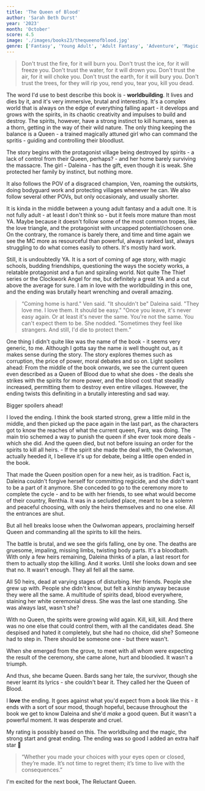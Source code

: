 ```yaml
---
title: 'The Queen of Blood'
author: 'Sarah Beth Durst'
year: '2023'
month: 'October'
score: 4.5
image: './images/books23/thequeenofblood.jpg'
genre: ['Fantasy', 'Young Adult', 'Adult Fantasy', 'Adventure', 'Magic', 'Nature']
---
```


> Don't trust the fire, for it will burn you.
> Don't trust the ice, for it will freeze you.
> Don't trust the water, for it will drown you.
> Don't trust the air, for it will choke you.
> Don't trust the earth, for it will bury you.
> Don't trust the trees, for they will rip you,
> rend you, tear you, kill you dead.

The word I'd use to best describe this book is - **worldbuilding**. It lives and dies by it, and it's very immersive, brutal and interesting. It's a complex world that is always on the edge of everything falling apart - it develops and grows with the spirits, in its chaotic creativity and impulses to build and destroy. The spirits, however, have a strong instinct to kill humans, seen as a thorn, getting in the way of their wild nature. The only thing keeping the balance is a Queen - a trained magically attuned girl who can command the spritis - guiding and controlling their bloodlust.

The story begins with the protagonist village being destroyed by spirits - a lack of control from their Queen, perhaps? - and her home barely surviving the massacre. The girl - Daleina - has the gift, even though it is weak. She protected her family by instinct, but nothing more.

It also follows the POV of a disgraced champion, Ven, roaming the outskirts, doing bodyguard work and protecting villages whenever he can. We also follow several other POVs, but only occasionaly, and usually shorter.

It is kinda in the middle between a young adult fantasy and a adult one. It is not fully adult - at least I don't think so - but it feels more mature than most YA. Maybe because it doesn't follow some of the most common tropes, like the love triangle, and the protagonist with uncapped potential/chosen one. On the contrary, the romance is barely there, and time and time again we see the MC more as resourceful than powerful, always ranked last, always struggling to do what comes easily to others. It's mostly hard work.

Still, it is undoubtedly YA. It is a sort of coming of age story, with magic schools, budding friendships, questioning the ways the society works, a relatable protagonist and a fun and spiraling world. Not quite The Thief series or the Clockwork Angel for me, but definitely a great YA and a cut above the average for sure. I am in love with the worldbuilding in this one, and the ending was brutally heart wrenching and overall amazing.

> “Coming home is hard." Ven said.
> "It shouldn't be" Daleina said. "They love me. I love them. It should be easy."
> "Once you leave, it's never easy again. Or at least it's never the same. You're not the same. You can't expect them to be.
> She nodded. "Sometimes they feel like strangers. And still, I'd die to protect them.”

One thing I didn't quite like was the name of the book - it seems very generic, to me. Although I gotta say the name _is_ well thought out, as it makes sense during the story. The story explores themes such as corruption, the price of power, moral debates and so on. Light spoilers ahead: From the middle of the book onwards, we see the current queen even described as a Queen of Blood due to what she does - the deals she strikes with the spirits for more power, and the blood cost that steadily increased, permitting them to destroy even entire villages. However, the ending twists this definiting in a brutally interesting and sad way.

Bigger spoilers ahead!

I loved the ending. I think the book started strong, grew a little mild in the middle, and then picked up the pace again in the last part, as the characters got to know the reaches of what the current queen, Fara, was doing. The main trio schemed a way to punish the queen if she ever took more deals - which she did. And the queen died, but not before issuing an order for the spirits to kill all heirs. - If the spirit she made the deal with, the Owlwoman, actually heeded it, I believe it's up for debate, being a little open ended in the book.

That made the Queen position open for a new heir, as is tradition. Fact is, Daleina couldn't forgive herself for committing regicide, and she didn't want to be a part of it anymore. She conceded to go to the ceremony more to complete the cycle - and to be with her friends, to see what would become of their country, Renthia. It was in a secluded place, meant to be a solemn and peaceful choosing, with only the heirs themselves and no one else. All the entrances are shut.

But all hell breaks loose when the Owlwoman appears, proclaiming herself Queen and commanding all the spirits to kill the heirs.

The battle is brutal, and we see the girls falling, one by one. The deaths are gruesome, impaling, missing limbs, twisting body parts. It's a bloodbath. With only a few heirs remaining, Daleina thinks of a plan, a last resort for them to actually stop the killing. And it _works_. Until she looks down and see that no. It wasn't enough. They all fell all the same.

All 50 heirs, dead at varying stages of disturbing. Her friends. People she grew up with. People she didn't know, but felt a kinship anyway because they were all the same. A multitude of spirits dead, blood everywhere, staining her white ceremonial dress. She was the last one standing. She was always last, wasn't she?

With no Queen, the spirits were growing wild again. Kill, kill, kill. And there was no one else that could control them, with all the candidates dead. She despised and hated it completely, but she had no choice, did she? Someone had to step in. There should be someone one - but there wasn't.

When she emerged from the grove, to meet with all whom were expecting the result of the ceremony, she came alone, hurt and bloodied. It wasn't a triumph.

And thus, she became Queen. Bards sang her tale, the survivor, though she never learnt its lyrics - she couldn't bear it. They called her the Queen of Blood.

I **love** the ending. It goes against what you'd expect from a book like this - it ends with a sort of sour mood, though hopeful, because throughout the book we get to know Daleina and she'd _make_ a good queen. But it wasn't a powerful moment. It was desperate and cruel.

My rating is possibly based on this. The worldbuilng and the magic, the strong start and great ending. The ending was so good I added an extra half star 🤭

> “Whether you made your choices with your eyes open or closed, they’re made. It’s not time to regret them; it’s time to live with the consequences.”

I'm excited for the next book, The Reluctant Queen.
